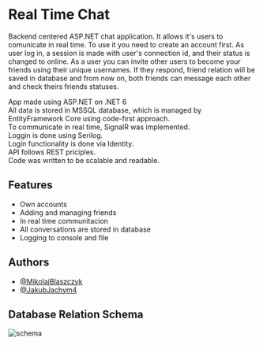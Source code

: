 # Real Time Chat

Backend centered ASP.NET chat application. It allows it's users to comunicate in real time. To use it you need to create an account first. As user log in, a session is made with user's connection id, and their status is changed to online. As a user you can invite other users to become your friends using their unique usernames. If they respond, friend relation will be saved in database and from now on, both friends can message each other and check theirs friends statuses.

App made using ASP.NET on .NET 6 \
All data is stored in MSSQL database, which is managed by EntityFramework Core using code-first approach.\
To communicate in real time, SignalR was implemented.\
Loggin is done using Serilog. \
Login functionality is done via Identity. \
API follows REST priciples. \
Code was written to be scalable and readable.

## Features

- Own accounts
- Adding and managing friends
- In real time communitacion
- All conversations are stored in database
- Logging to console and file

## Authors

- [@MikolajBlaszczyk](https://www.github.com/MikolajBlaszczyk)
- [@JakubJachym4](https://www.github.com/JakubJachym4)

## Database Relation Schema
![schema](https://user-images.githubusercontent.com/107769098/225423071-1e292b06-6c9e-49d2-b853-c28fc7f24690.png)
